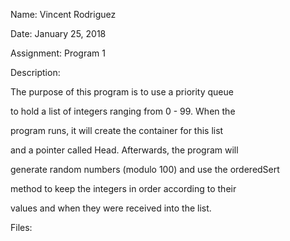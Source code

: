 Name: Vincent Rodriguez	

Date: January 25, 2018														

Assignment: Program 1	

Description: 

The purpose of this program is to use a priority queue                                                                            

to hold a list of integers ranging from 0 - 99. When the  

program runs, it will create the container for this list                                                                            

and a pointer called Head. Afterwards, the program will                                                                             

generate random numbers (modulo 100) and use the orderedSert                                                                            

method to keep the integers in order according to their                                                                            

values and when they were received into the list.

Files:

